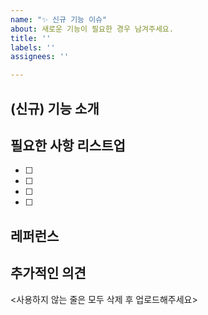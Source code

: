 ```yaml
---
name: "✨ 신규 기능 이슈"
about: 새로운 기능이 필요한 경우 남겨주세요.
title: ''
labels: ''
assignees: ''

---
```


## (신규) 기능 소개


## 필요한 사항 리스트업
- [ ] 
- [ ] 
- [ ] 
- [ ] 


## 레퍼런스


## 추가적인 의견


<사용하지 않는 줄은 모두 삭제 후 업로드해주세요>
